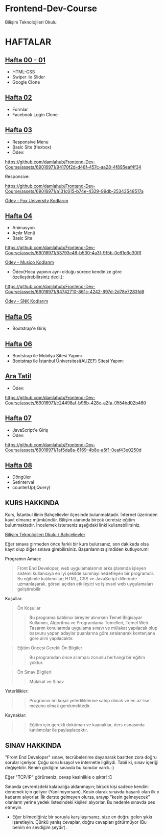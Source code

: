 # Frontend-Dev-Course
Bilişim Teknolojileri Okulu

# HAFTALAR
## [Hafta 00 - 01](https://github.com/damlahub/Frontend-Dev-Course/tree/main/Hafta_0-1)
- HTML-CSS
- Swiper ile Slider
- Google Clone
## [Hafta 02](https://github.com/damlahub/Frontend-Dev-Course/tree/main/Hafta_2)
- Formlar
- Facebook Login Clone
## [Hafta 03](https://github.com/damlahub/Frontend-Dev-Course/tree/main/Hafta_3)
- Responsive Menu
- Basic Site (flexbox)
- Ödev:
  
https://github.com/damlahub/Frontend-Dev-Course/assets/69016971/94170f2d-d48f-457c-aa28-4f895eaf4f34


Responsive:

https://github.com/damlahub/Frontend-Dev-Course/assets/69016971/a131c615-b74e-4329-99db-25343548517a

[Ödev - Fox University Kodlarım](https://github.com/damlahub/Frontend-Dev-Course/tree/main/Odevler/fox-university)
## [Hafta 04](https://github.com/damlahub/Frontend-Dev-Course/tree/main/Hafta_4)
- Animasyon
- Açılır Menü
- Basic Site

https://github.com/damlahub/Frontend-Dev-Course/assets/69016971/53793c48-b530-4a3f-9f5b-0e61e6c30fff

[Ödev - Musico Kodlarım](https://github.com/damlahub/Frontend-Dev-Course/tree/main/Odevler/musico)
- Ödev(Hoca yapının aynı olduğu sürece kendinize göre özelleştirebilirsiniz dedi.):
  
https://github.com/damlahub/Frontend-Dev-Course/assets/69016971/84742710-861c-4242-897d-2d78e7283fd8

[Ödev - SNK Kodlarım](https://github.com/damlahub/Frontend-Dev-Course/tree/main/Odevler/snk)

## [Hafta 05](https://github.com/damlahub/Frontend-Dev-Course/tree/main/Hafta_5)
- Bootstrap'e Giriş
## [Hafta 06](https://github.com/damlahub/Frontend-Dev-Course/tree/main/Hafta_6)
- Bootstrap ile Mobilya Sitesi Yapımı
- Bootstrap ile İstanbul Üniversitesi(AUZEF) Sitesi Yapımı
## [Ara Tatil](https://github.com/damlahub/Frontend-Dev-Course/tree/main/Odevler/medium)
- Ödev:
  
https://github.com/damlahub/Frontend-Dev-Course/assets/69016971/c24498af-b96b-428e-a2fa-0554bd02b460

## [Hafta 07](https://github.com/damlahub/Frontend-Dev-Course/tree/main/Hafta7-JavaScript)
- JavaScript'e Giriş
- Ödev:
  
https://github.com/damlahub/Frontend-Dev-Course/assets/69016971/1af5da8a-6169-4b8e-a5f1-0eaf43e0250d

## [Hafta 08](https://github.com/damlahub/Frontend-Dev-Course/tree/main/Hafta8-JavaScript)
- Döngüler
- SetInterval
- counterUp(jQuery)
  
## KURS HAKKINDA
Kurs, İstanbul ilinin Bahçelievler ilçesinde bulunmaktadır. İnternet üzerinden kayıt olmanız mümkündür. Bilişim alanında birçok ücretsiz eğitim bulunmaktadır. İncelemek isterseniz aşağıdaki linki kullanabilirsiniz.

[Bilişim Teknolojileri Okulu / Bahçelievler](https://enstitu.ibb.istanbul/portal/kurs_icerik.aspx?KursMerkezi=1076)

Eğer sınava girmeden önce farklı bir kurs bulursanız, son dakikada olsa kayıt olup diğer sınava girebilirsiniz. Başarılarınızı şimdiden kutluyorum!

Programın Amacı:
> Front End Developer, web uygulamalarının arka planında işleyen sistemi kullanıcıya en iyi şekilde sunmayı hedefleyen bir programdır. Bu eğitimle katılımcılar; HTML, CSS ve JavaScript dillerinde uzmanlaşarak, görsel açıdan etkileyici ve işlevsel web uygulamaları geliştirebilir.

Koşullar:
> Ön Koşullar
>> Bu programa katılımcı bireyler alınırken Temel Bilgisayar Kullanımı, Algoritma ve Programlama Temelleri, Temel Web Tasarım konularında uygulama sınavı ve mülakat yapılacak olup başvuru yapan adaylar puanlarına göre sıralanarak kontenjana göre alım yapılacaktır. 

> Eğitim Öncesi Gerekli Ön Bilgiler
>> Bu programdan önce alınması zorunlu herhangi bir eğitim yoktur.

> Ön Sınav Bilgileri
>> Mülakat ve Sınav

Yeterlilikler:
>> Programın ön koşul yeterliliklerine sahip olmak ve en az lise mezunu olmak gerekmektedir.

Kaynaklar:
>> Eğitim için gerekli doküman ve kaynaklar, ders esnasında katılımcılar ile paylaşılacaktır.

## SINAV HAKKINDA
"Front End Developer" sınavı, tecrübelerime dayanarak basitten zora doğru sorular içeriyor. Çoğu soru kısayol ve internetle ilgiliydi. Tabii ki, sınav içeriği değişebilir. Benim girdiğim sınavda bu konular vardı. :)

Eğer "TCP/IP" görürseniz, cevap kesinlikle o şıktır! :D

Sınavda çevrenizdeki kalabalığa aldanmayın; birçok kişi sadece kendini denemek için geliyor (Yanılmıyorsam). Kesin olarak sınavda başarılı olan ilk x kadarını alıyorlar. İlk derste gelmeyen olursa, arayıp "kesin gelmeyecek" olanların yerine yedek listesindeki kişileri alıyorlar. Bu nedenle sınavda pes etmeyin.
* Eğer bilmediğiniz bir soruyla karşılaşırsanız, size en doğru gelen şıkkı işaretleyin. Çünkü yanlış cevaplar, doğru cevapları götürmüyor (Bu benim en sevdiğim şeydir).

